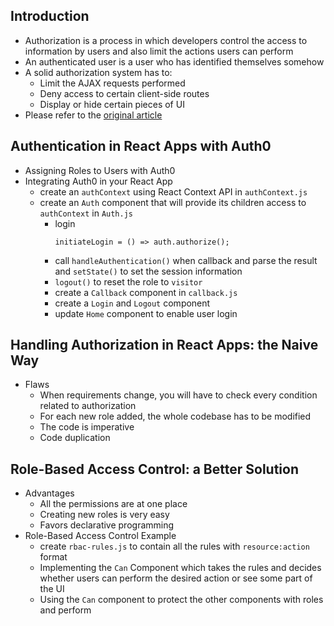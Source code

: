 ## Introduction
* Authorization is a process in which developers control the access to information by users and also limit the actions users can perform
* An authenticated user is a user who has identified themselves somehow
* A solid authorization system has to:
  * Limit the AJAX requests performed
  * Deny access to certain client-side routes
  * Display or hide certain pieces of UI
* Please refer to the [original article](https://auth0.com/blog/role-based-access-control-rbac-and-react-apps/) 

## Authentication in React Apps with Auth0
* Assigning Roles to Users with Auth0
* Integrating Auth0 in your React App
  * create an `authContext` using React Context API in `authContext.js`
  * create an `Auth` component that will provide its children access to `authContext` in `Auth.js`
    * login
      ```
      initiateLogin = () => auth.authorize();
      ```
    * call `handleAuthentication()` when callback and parse the result and `setState()` to set the session information
    * `logout()` to reset the role to `visitor`
    * create a `Callback` component in `callback.js`
    * create a `Login` and `Logout` component
    * update `Home` component to enable user login    

## Handling Authorization in React Apps: the Naive Way
* Flaws
  * When requirements change, you will have to check every condition related to authorization
  * For each new role added, the whole codebase has to be modified
  * The code is imperative
  * Code duplication

## Role-Based Access Control: a Better Solution
* Advantages
  * All the permissions are at one place
  * Creating new roles is very easy
  * Favors declarative programming 
* Role-Based Access Control Example
  * create `rbac-rules.js` to contain all the rules with `resource:action` format
  * Implementing the `Can` Component which takes the rules and decides whether users can perform the desired action or see some part of the UI
  * Using the `Can` component to protect the other components with roles and perform